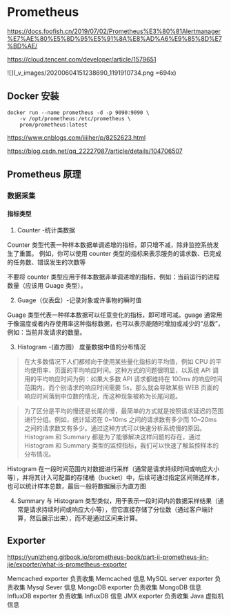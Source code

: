 # Prometheus
https://docs.foofish.cn/2019/07/02/Prometheus%E3%80%81Alertmanager%E7%AE%80%E5%8D%95%E5%91%8A%E8%AD%A6%E9%85%8D%E7%BD%AE/

https://cloud.tencent.com/developer/article/1579651

![](_v_images/20200604151238690_1191910734.png =694x)

## Docker 安装


```
docker run --name prometheus -d -p 9090:9090 \
    -v /opt/prometheus:/etc/prometheus \
    prom/prometheus:latest
```


https://www.cnblogs.com/iiiiher/p/8252623.html


https://blog.csdn.net/qq_22227087/article/details/104706507

## Prometheus 原理

### 数据采集

#### 指标类型 

1. Counter -统计类数据

Counter 类型代表一种样本数据单调递增的指标，即只增不减，除非监控系统发生了重置。
例如，你可以使用 counter 类型的指标来表示服务的请求数、已完成的任务数、错误发生的次数等

不要将 counter 类型应用于样本数据非单调递增的指标，例如：当前运行的进程数量（应该用 Guage 类型）。

2. Guage（仪表盘）-记录对象或许事物的瞬时值

Guage 类型代表一种样本数据可以任意变化的指标，即可增可减。guage 通常用于像温度或者内存使用率这种指标数据，也可以表示能随时增加或减少的“总数”，例如：当前并发请求的数量。

3. Histogram -(直方图） 度量数据中值的分布情况
> 在大多数情况下人们都倾向于使用某些量化指标的平均值，例如 CPU 的平均使用率、页面的平均响应时间。这种方式的问题很明显，以系统 API 调用的平均响应时间为例：如果大多数 API 请求都维持在 100ms 的响应时间范围内，而个别请求的响应时间需要 5s，那么就会导致某些 WEB 页面的响应时间落到中位数的情况，而这种现象被称为长尾问题。

> 为了区分是平均的慢还是长尾的慢，最简单的方式就是按照请求延迟的范围进行分组。例如，统计延迟在 0~10ms 之间的请求数有多少而 10~20ms 之间的请求数又有多少。通过这种方式可以快速分析系统慢的原因。Histogram 和 Summary 都是为了能够解决这样问题的存在，通过 Histogram 和 Summary 类型的监控指标，我们可以快速了解监控样本的分布情况。

Histogram 在一段时间范围内对数据进行采样（通常是请求持续时间或响应大小等），并将其计入可配置的存储桶（bucket）中，后续可通过指定区间筛选样本，也可以统计样本总数，最后一般将数据展示为直方图


4. Summary
与 Histogram 类型类似，用于表示一段时间内的数据采样结果（通常是请求持续时间或响应大小等），但它直接存储了分位数（通过客户端计算，然后展示出来），而不是通过区间来计算。



## Exporter

https://yunlzheng.gitbook.io/prometheus-book/part-ii-prometheus-jin-jie/exporter/what-is-prometheus-exporter

Memcached exporter 负责收集 Memcached 信息
MySQL server exporter 负责收集 Mysql Sever 信息
MongoDB exporter 负责收集 MongoDB 信息
InfluxDB exporter 负责收集 InfluxDB 信息
JMX exporter 负责收集 Java 虚拟机信息
